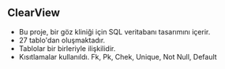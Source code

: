 ## ClearView
- Bu proje, bir göz kliniği için SQL veritabanı tasarımını içerir.
- 27 tablo'dan oluşmaktadır.
- Tablolar bir birleriyle ilişkilidir.
- Kısıtlamalar kullanıldı. Fk, Pk, Chek, Unique, Not Null, Default
